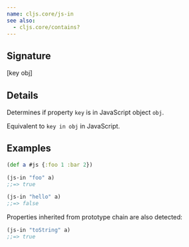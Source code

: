 ```yaml
---
name: cljs.core/js-in
see also:
  - cljs.core/contains?
---
```


## Signature
[key obj]


## Details

Determines if property `key` is in JavaScript object `obj`.

Equivalent to `key in obj` in JavaScript.


## Examples

```clj
(def a #js {:foo 1 :bar 2})

(js-in "foo" a)
;;=> true

(js-in "hello" a)
;;=> false
```

Properties inherited from prototype chain are also detected:

```clj
(js-in "toString" a)
;;=> true
```